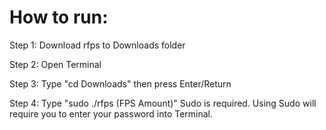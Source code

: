 # How to run:

Step 1: Download rfps to Downloads folder

Step 2: Open Terminal

Step 3: Type "cd Downloads" then press Enter/Return

Step 4: Type "sudo ./rfps (FPS Amount)" Sudo is required. Using Sudo will require you to enter your password into Terminal.
